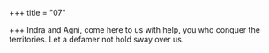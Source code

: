 +++
title = "07"

+++
Indra and Agni, come here to us with help, you who conquer the  territories.
Let a defamer not hold sway over us.